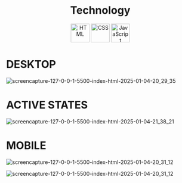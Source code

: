 

<h1 align="center">Technology</h1>
<div align="center">
  <img src="https://cdn.jsdelivr.net/gh/devicons/devicon/icons/html5/html5-original.svg" alt="HTML" width="50" height="50"/>
  <img src="https://cdn.jsdelivr.net/gh/devicons/devicon/icons/css3/css3-original.svg" alt="CSS" width="50" height="50"/>
  <img src="https://cdn.jsdelivr.net/gh/devicons/devicon/icons/javascript/javascript-original.svg" alt="JavaScript" width="50" height="50"/>
</div>





# DESKTOP


![screencapture-127-0-0-1-5500-index-html-2025-01-04-20_29_35](https://github.com/user-attachments/assets/717f8bcb-3459-4014-83de-ec058bdb5566)



# ACTIVE STATES



![screencapture-127-0-0-1-5500-index-html-2025-01-04-21_38_21](https://github.com/user-attachments/assets/982bf0d6-4559-4833-9ef2-8efa359c71c2)

# MOBILE

![screencapture-127-0-0-1-5500-index-html-2025-01-04-20_31_12](https://github.com/user-attachments/assets/713f192d-9cde-4838-90fa-ff511083bfa8)



![screencapture-127-0-0-1-5500-index-html-2025-01-04-20_31_12](https://github.com/user-attachments/assets/20188ef1-9454-4106-b4cc-652f59248521)





